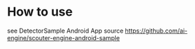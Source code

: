 # How to use
see DetectorSample Android App source
https://github.com/ai-engine/scouter-engine-android-sample

